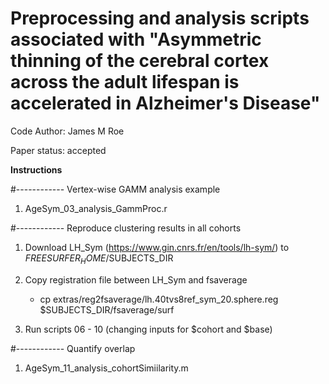# Preprocessing and analysis scripts associated with "Asymmetric thinning of the cerebral cortex across the adult lifespan is accelerated in Alzheimer's Disease"
Code Author: James M Roe

Paper status: accepted


**Instructions**

#------------
Vertex-wise GAMM analysis example

1. AgeSym_03_analysis_GammProc.r


#------------
Reproduce clustering results in all cohorts

1. Download LH_Sym (https://www.gin.cnrs.fr/en/tools/lh-sym/) to $FREESURFER_HOME/$SUBJECTS_DIR

2. Copy registration file between LH_Sym and fsaverage
   - cp extras/reg2fsaverage/lh.40tvs8ref_sym_20.sphere.reg $SUBJECTS_DIR/fsaverage/surf

3. Run scripts 06 - 10 (changing inputs for $cohort and $base)


#------------
Quantify overlap

1. AgeSym_11_analysis_cohortSimiilarity.m